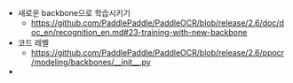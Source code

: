 - 새로운 backbone으로 학습시키기
	- https://github.com/PaddlePaddle/PaddleOCR/blob/release/2.6/doc/doc_en/recognition_en.md#23-training-with-new-backbone
- 코드 레벨
	- https://github.com/PaddlePaddle/PaddleOCR/blob/release/2.6/ppocr/modeling/backbones/__init__.py
-